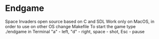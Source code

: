 # Endgame
Space Invaders open source based on C and SDL
Work only on MacOS, in order to use on other OS change Makefile 
To start the game type ./endgame in Terminal
"a" - left, "d" - right, space - shot, Esc - pause
